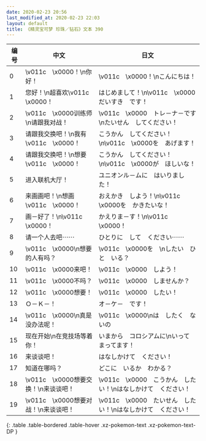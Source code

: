 ```yaml
---
date: 2020-02-23 20:56
last_modified_at: 2020-02-23 22:03
layout: default
title: 《精灵宝可梦 珍珠／钻石》文本 390
---
```

| 编号 | 中文 | 日文 |
| ---- | ---- | ---- |
| 0 | \v011c　\x0000！\n你好！ | \v011c　\x0000！\nこんにちは！ |
| 1 | 您好！\n超喜欢\v011c　\x0000！ | はじめまして！\n\v011c　\x0000　だいすき　です！ |
| 2 | \v011c　\x0000训练师\n请跟我对战！ | \v011c　\x0000　トレ－ナ－です\nたいせん　してください！ |
| 3 | 请跟我交换吧！\n我有\v011c　\x0000！ | こうかん　してください！\n\v011c　\x0000を　あげます！ |
| 4 | 请跟我交换吧！\n想要\v011c　\x0000！ | こうかん　してください！\n\v011c　\x0000が　ほしいな！ |
| 5 | 进入联机大厅！ | ユニオンル－ムに　はいりました！ |
| 6 | 来画画吧！\n想画\v011c　\x0000！ | おえかき　しよう！\n\v011c　\x0000を　かきたいな！ |
| 7 | 画－好了！\n\v011c　\x0000！ | かえりま－す！\n\v011c　\x0000！ |
| 8 | 请一个人去吧⋯⋯ | ひとりに　して　ください⋯⋯ |
| 9 | \v011c　\x0000\n想要的人有吗？ | \v011c　\x0000を　\nしたい　ひと　いる？ |
| 10 | \v011c　\x0000来吧！ | \v011c　\x0000　しよう！ |
| 11 | \v011c　\x0000不吗？ | \v011c　\x0000　しませんか？ |
| 12 | \v011c　\x0000想要！ | \v011c　\x0000　したい！ |
| 13 | Ｏ－Ｋ－！ | オ－ケ－　です！ |
| 14 | \v011c　\x0000\n真是没办法呢！ | \v011c　\x0000\nは　したく　ないの |
| 15 | 现在开始\n在竞技场等着你！ | いまから　コロシアムに\nいって　まってます！ |
| 16 | 来谈谈吧！ | はなしかけて　ください！ |
| 17 | 知道在哪吗？ | どこに　いるか　わかる？ |
| 18 | \v011c　\x0000想要交换！\n来谈谈吧！ | \v011c　\x0000　こうかん　したい！\nはなしかけて　ください！ |
| 19 | \v011c　\x0000想要对战！\n来谈谈吧！ | \v011c　\x0000　たいせん　したい！\nはなしかけて　ください！ |
{: .table .table-bordered .table-hover .xz-pokemon-text .xz-pokemon-text-DP }